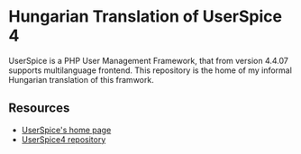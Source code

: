 Hungarian Translation of UserSpice 4
=====================

UserSpice is a PHP User Management Framework, that from version 4.4.07 supports multilanguage frontend.
This repository is the home of my informal Hungarian translation of this framwork.

Resources
---------

  * [UserSpice's home page](https://userspice.com/)
  * [UserSpice4 repository](https://github.com/mudmin/UserSpice4)
